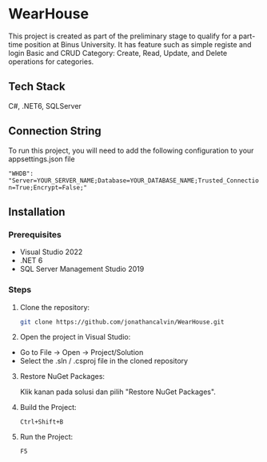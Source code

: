 # WearHouse

This project is created as part of the preliminary stage to qualify for a part-time position at Binus University. It has feature such as simple registe and login Basic and CRUD Category: Create, Read, Update, and Delete operations for categories.

## Tech Stack
C#, .NET6, SQLServer

## Connection String
To run this project, you will need to add the following configuration to your appsettings.json file

`"WHDB": "Server=YOUR_SERVER_NAME;Database=YOUR_DATABASE_NAME;Trusted_Connection=True;Encrypt=False;"`

## Installation

### Prerequisites

- Visual Studio 2022
- .NET 6
- SQL Server Management Studio 2019

### Steps

1. Clone the repository:
   ```bash
   git clone https://github.com/jonathancalvin/WearHouse.git
   ```
2. Open the project in Visual Studio:
- Go to File -> Open -> Project/Solution
- Select the .sln / .csproj file in the cloned repository

3. Restore NuGet Packages:

   Klik kanan pada solusi dan pilih "Restore NuGet Packages".

4. Build the Project:

   ```Ctrl+Shift+B```

6. Run the Project:

   ```F5```
